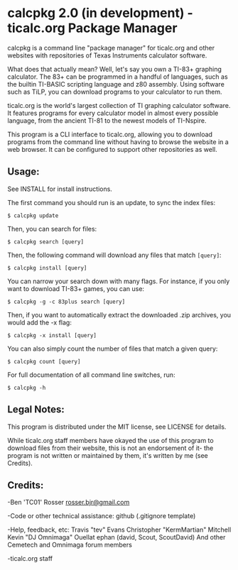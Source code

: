 calcpkg 2.0 (in development) - ticalc.org Package Manager
=========================================================

calcpkg is a command line "package manager" for ticalc.org and other websites
with repositories of Texas Instruments calculator software.

What does that actually mean? Well, let's say you own a TI-83+ graphing calculator.
The 83+ can be programmed in a handful of languages, such as the builtin TI-BASIC
scripting language and z80 assembly. Using software such as TiLP, you can download
programs to your calculator to run them.

ticalc.org is the world's largest collection of TI graphing calculator software. It
features programs for every calculator model in almost every possible language, from
the ancient TI-81 to the newest models of TI-Nspire.

This program is a CLI interface to ticalc.org, allowing you to download programs
from the command line without having to browse the website in a web browser. It can
be configured to support other repositories as well.

Usage:
------

See INSTALL for install instructions.

The first command you should run is an update, to sync the index files:

`$ calcpkg update`

Then, you can search for files:

`$ calcpkg search [query]`

Then, the following command will download any files that match `[query]`:

`$ calcpkg install [query]`

You can narrow your search down with many flags. For instance, if you only want
to download TI-83+ games, you can use:

`$ calcpkg -g -c 83plus search [query]`

Then, if you want to automatically extract the downloaded .zip archives, you would
add the -x flag:

`$ calcpkg -x install [query]`

You can also simply count the number of files that match a given query:

`$ calcpkg count [query]`

For full documentation of all command line switches, run:

`$ calcpkg -h`

Legal Notes:
------------

This program is distributed under the MIT license, see LICENSE for details.

While ticalc.org staff members have okayed the use of this program to download
files from their website, this is not an endorsement of it- the program is
not written or maintained by them, it's written by me (see Credits).

Credits:
-------

-Ben 'TC01' Rosser <rosser.bjr@gmail.com>

-Code or other technical assistance:
 github (.gitignore template)

-Help, feedback, etc:
 Travis "tev" Evans
 Christopher "KermMartian" Mitchell
 Kevin "DJ Omnimaga" Ouellat
 ephan (david, Scout, ScoutDavid)
 And other Cemetech and Omnimaga forum members

-ticalc.org staff
